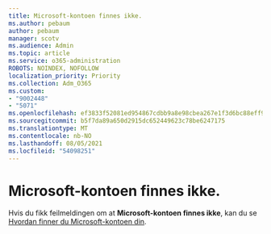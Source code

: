 ```yaml
---
title: Microsoft-kontoen finnes ikke.
ms.author: pebaum
author: pebaum
manager: scotv
ms.audience: Admin
ms.topic: article
ms.service: o365-administration
ROBOTS: NOINDEX, NOFOLLOW
localization_priority: Priority
ms.collection: Adm_O365
ms.custom:
- "9002448"
- "5071"
ms.openlocfilehash: ef3833f52081ed954867cdbb9a8e98cbea267e1f3d6bc88eff93c09550a00805
ms.sourcegitcommit: b5f7da89a650d2915dc652449623c78be6247175
ms.translationtype: MT
ms.contentlocale: nb-NO
ms.lasthandoff: 08/05/2021
ms.locfileid: "54098251"
---
```

# <a name="microsoft-account-does-not-exist"></a>Microsoft-kontoen finnes ikke.

Hvis du fikk feilmeldingen om at **Microsoft-kontoen finnes ikke**, kan du se [Hvordan finner du Microsoft-kontoen din](https://support.microsoft.com/help/13811/microsoft-account-how-to-find).
